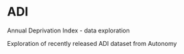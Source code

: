 # ADI
Annual Deprivation Index - data exploration

Exploration of recently released ADI dataset from Autonomy


